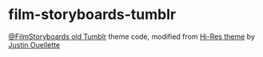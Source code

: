 # film-storyboards-tumblr
[@FilmStoryboards old Tumblr](https://film-storyboards.tumblr.com) theme code, modified from [Hi-Res theme](https://github.com/jstn/high_res/blob/master/highres-1.2.html) by [Justin Ouellette](http://justinouellette.com)
